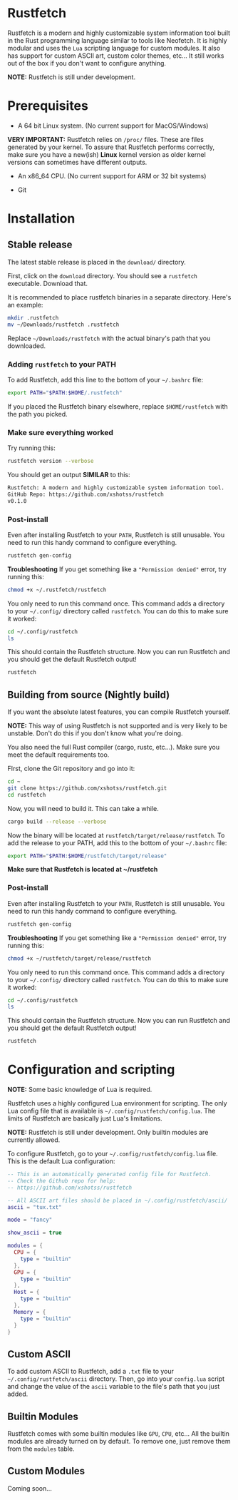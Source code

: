 # Rustfetch
Rustfetch is a modern and highly customizable system information tool built in the Rust programming language similar to tools like Neofetch. It is highly modular and uses the `Lua` scripting language for custom modules. It also has support for custom ASCII art, custom color themes, etc... It still works out of the box if you don't want to configure anything.

**NOTE:** Rustfetch is still under development.


# Prerequisites
- A 64 bit Linux system. (No current support for MacOS/Windows)

**VERY IMPORTANT:** Rustfetch relies on `/proc/` files. These are files generated by your kernel. To assure that Rustfetch performs correctly, make sure you have a new(ish) **Linux** kernel version as older kernel versions can sometimes have different outputs.

- An x86_64 CPU. (No current support for ARM or 32 bit systems)

- Git


# Installation
## Stable release
The latest stable release is placed in the `download/` directory.

First, click on the `download` directory. You should see a `rustfetch` executable. Download that.


It is recommended to place rustfetch binaries in a separate directory. Here's an example:

```bash
mkdir .rustfetch
mv ~/Downloads/rustfetch .rustfetch
```
Replace `~/Downloads/rustfetch` with the actual binary's path that you downloaded.


### Adding `rustfetch` to your PATH
To add Rustfetch, add this line to the bottom of your `~/.bashrc` file:
```bash
export PATH="$PATH:$HOME/.rustfetch"
```
If you placed the Rustfetch binary elsewhere, replace `$HOME/rustfetch` with the path you picked.

### Make sure everything worked
Try running this:
```bash
rustfetch version --verbose
```

You should get an output **SIMILAR** to this:
```bash
Rustfetch: A modern and highly customizable system information tool.
GitHub Repo: https://github.com/xshotss/rustfetch
v0.1.0
```

### Post-install
Even after installing Rustfetch to your `PATH`, Rustfetch is still unusable. You need to run this handy command to configure everything.
```bash
rustfetch gen-config
```

**Troubleshooting**
If you get something like a `"Permission denied"` error, try running this:
```bash
chmod +x ~/.rustfetch/rustfetch
```

You only need to run this command once. This command adds a directory to your `~/.config/` directory called `rustfetch`.
You can do this to make sure it worked:
```bash
cd ~/.config/rustfetch
ls
```

This should contain the Rustfetch structure.
Now you can run Rustfetch and you should get the default Rustfetch output!
```bash
rustfetch
```


## Building from source (Nightly build)
If you want the absolute latest features, you can compile Rustfetch yourself.

**NOTE:** This way of using Rustfetch is not supported and is very likely to be unstable. Don't do this if you don't know what you're doing. 

You also need the full Rust compiler (cargo, rustc, etc...). Make sure you meet the default requirements too.

FIrst, clone the Git repository and go into it:
```bash
cd ~
git clone https://github.com/xshotss/rustfetch.git
cd rustfetch
```

Now, you will need to build it. This can take a while.
```bash
cargo build --release --verbose
```

Now the binary will be located at `rustfetch/target/release/rustfetch`.
To add the release to your PATH, add this to the bottom of your `~/.bashrc` file:
```bash
export PATH="$PATH:$HOME/rustfetch/target/release"
```
**Make sure that Rustfetch is located at ~/rustfetch**

### Post-install
Even after installing Rustfetch to your `PATH`, Rustfetch is still unusable. You need to run this handy command to configure everything.
```bash
rustfetch gen-config
```

**Troubleshooting**
If you get something like a `"Permission denied"` error, try running this:
```bash
chmod +x ~/rustfetch/target/release/rustfetch
```

You only need to run this command once. This command adds a directory to your `~/.config/` directory called `rustfetch`.
You can do this to make sure it worked:
```bash
cd ~/.config/rustfetch
ls
```

This should contain the Rustfetch structure.
Now you can run Rustfetch and you should get the default Rustfetch output!
```bash
rustfetch
```


# Configuration and scripting
**NOTE:** Some basic knowledge of Lua is required.

Rustfetch uses a highly configured Lua environment for scripting. The only Lua config file that is available is `~/.config/rustfetch/config.lua`. The limits of Rustfetch are basically just Lua's limitations.

**NOTE:** Rustfetch is still under development. Only builtin modules are currently allowed.


To configure Rustfetch, go to your `~/.config/rustfetch/config.lua` file.
This is the default Lua configuration:
```Lua
-- This is an automatically generated config file for Rustfetch.
-- Check the Github repo for help:
-- https://github.com/xshotss/rustfetch

-- All ASCII art files should be placed in ~/.config/rustfetch/ascii/
ascii = "tux.txt"

mode = "fancy"

show_ascii = true

modules = {
  CPU = {
    type = "builtin"
  },
  GPU = {
    type = "builtin"
  },
  Host = {
    type = "builtin"
  },
  Memory = {
    type = "builtin"
  }
}
```

## Custom ASCII
To add custom ASCII to Rustfetch, add a `.txt` file to your `~/.config/rustfetch/ascii` directory.
Then, go into your `config.lua` script and change the value of the `ascii` variable to the file's path that you just added.

## Builtin Modules
Rustfetch comes with some builtin modules like `GPU`, `CPU`, etc... All the builtin modules are already turned on by default. To remove one, just remove them from the `modules` table.

## Custom Modules
Coming soon...